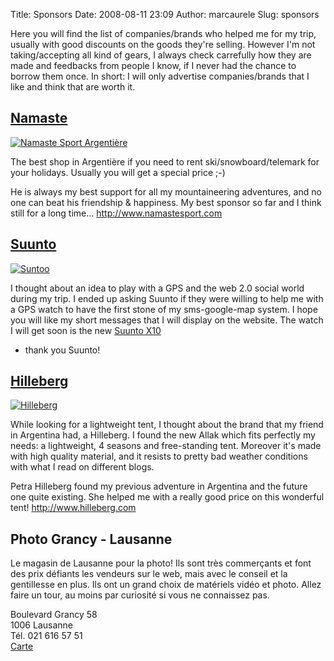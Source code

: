Title: Sponsors
Date: 2008-08-11 23:09
Author: marcaurele
Slug: sponsors

Here you will find the list of companies/brands who helped me for my trip, usually with good
discounts on the goods they're selling. However I'm not taking/accepting all kind of gears,
I always check carrefully how they are made and feedbacks from people I know, if I never had
the chance to borrow them once. In short: I will only advertise companies/brands that I like
and think that are worth it.


## [Namaste](http://www.namastesport.com)
[![Namaste Sport Argentière](images/loga-namaste.png)](http://www.namastesport.com)

The best shop in Argentière if you need to rent ski/snowboard/telemark for your holidays.
Usually you will get a special price ;-)

He is always my best support for all my mountaineering adventures, and no one can beat his
friendship & happiness. My best sponsor so far and I think still for a long time...
<http://www.namastesport.com>


## [Suunto](http://www.suunto.com)
[![Suntoo](images/logo-suunto.png)](http://www.suunto.com)

I thought about an idea to play with a GPS and the web 2.0 social world during my trip. I
ended up asking Suunto if they were willing to help me with a GPS watch to have the first
stone of my sms-google-map system. I hope you will like my short messages that I will display
on the website. The watch I will get soon is the new [Suunto X10](http://www.suntoo.com/X10)
- thank you Suunto!


## [Hilleberg](http://www.hilleberg.com)
[![Hilleberg](images/hilleberg-logo-200x50.png)](http://www.hilleberg.com)

While looking for a lightweight tent, I thought about the brand that my friend in Argentina had,
a Hilleberg. I found the new Allak which fits perfectly my needs: a lightweight, 4 seasons and
free-standing tent. Moreover it's made with high quality material, and it resists to pretty bad
weather conditions with what I read on different blogs.

Petra Hilleberg found my previous adventure in Argentina and the future one quite existing.
She helped me with a really good price on this wonderful tent! <http://www.hilleberg.com>


## Photo Grancy - Lausanne
Le magasin de Lausanne pour la photo! Ils sont très commerçants et font des prix défiants les vendeurs sur le web,
mais avec le conseil et la gentillesse en plus. Ils ont un grand choix de matériels vidéo et photo.
Allez faire un tour, au moins par curiosité si vous ne connaissez pas.

Boulevard Grancy 58  
1006 Lausanne  
Tél. 021 616 57 51  
[Carte](http://map.search.ch/lausanne/bd.de-grancy-58)


